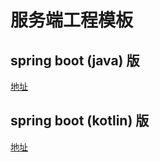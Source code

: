 # 服务端工程模板
## spring boot (java) 版
[地址](https://moensun.coding.net/public/triones/triones-backend-spring-boot/git/files)

## spring boot (kotlin) 版
[地址](https://moensun.coding.net/public/triones/triones-backend-spring-boot-kt/git/files)